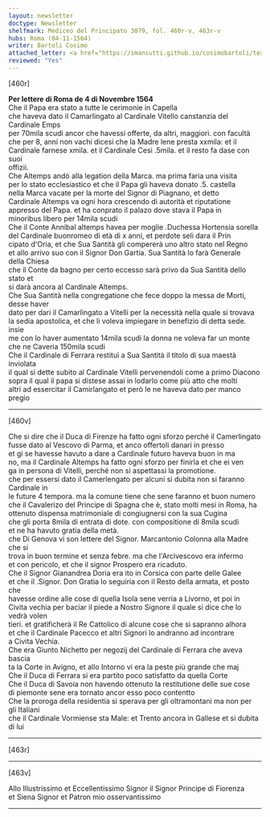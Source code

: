 ```yaml
---
layout: newsletter
doctype: Newsletter
shelfmark: Mediceo del Principato 3079, fol. 460r-v, 463r-v
hubs: Roma (04-11-1564)
writer: Bartoli Cosimo
attached_letter: <a href="https://smansutti.github.io/cosimobartoli/texts/2977_026/">2977_026</a>
reviewed: "Yes"
---
```


[460r]  
  
  
<strong>Per lettere di Roma de 4 di Novembre 1564</strong>  
Che il Papa era stato a tutte le cerimonie in Capella  
che haveva dato il Camarlingato al Cardinale Vitello canstanzia del Cardinale Emps  
per 70mila scudi ancor che havessi offerte, da altri, maggiori. con facultà  
che per 8, anni non vachi dicesi che la Madre lene presta xxmila: et il  
Cardinale farnese xmila. et il Cardinale Cesi .5mila. et il resto fa dase con suoi  
offizii.  
Che Altemps andò alla legation della Marca. ma prima faria una visita  
per lo stato ecclesiastico et che il Papa gli haveva donato .5. castella  
nella Marca vacate per la morte del Signor di Piagnano, et detto  
Cardinale Altemps va ogni hora crescendo di autorità et riputatione  
appresso del Papa. et ha conprato il palazo dove stava il Papa in  
minoribus libero per 14mila scudi  
Che il Conte Annibal altemps havea per moglie .Duchessa Hortensia sorella  
del Cardinale buonromeo di età di x anni, et perdote seli dara il Prin  
cipato d'Oria, et che Sua Santità gli compererà uno altro stato nel Regno  
et allo arrivo suo con il Signor Don Gartia. Sua Santità lo farà Generale  
della Chiesa  
che il Conte da bagno per certo eccesso sarà privo da Sua Santità dello stato et  
si darà ancora al Cardinale Altemps.  
Che Sua Santità nella congregatione che fece doppo la messa de Morti, desse haver  
dato per dari il Camarlingato a Vitelli per la necessità nella quale si trovava  
la sedia apostolica, et che li voleva impiegare in benefizio di detta sede. insie  
me con lo haver aumentato 14mila scudi la donna ne voleva far un monte  
che ne Caveria 150mila scudi  
Che il Cardinale di Ferrara restituì a Sua Santità il titolo di sua maestà inviolata  
il qual si dette subito al Cardinale Vitelli pervenendoli come a primo Diacono  
sopra il qual il papa si distese assai in lodarlo come più atto che molti  
altri ad essercitar il Camirlangato et però le ne haveva dato per manco pregio  
  
---  

[460v]  
  
  
Che si dire che il Duca di Firenze ha fatto ogni sforzo perché il Camerlingato  
fusse dato al Vescovo di Parma, et anco offertoli danari in presso  
et gi se havesse havuto a dare a Cardinale futuro haveva buon in ma  
no, ma il Cardinale Altemps ha fatto ogni sforzo per finirla et che ei ven  
ga in persona di Vitelli, perché non si aspettassi la promotione.  
che per essersi dato il Camerlengato per alcuni si dubita non si faranno Cardinale in  
le future 4 tempora. ma la comune tiene che sene faranno et buon numero  
che il Cavalerizo del Principe di Spagna che è, stato molti mesi in Roma, ha  
ottenuto dispensa matrimoniale di congiugnersi con Ia sua Cugina  
che gli porta 8mila di entrata di dote. con compositione di 8mila scudi  
et ne ha havuto gratia della metà.  
che Di Genova vi son lettere del Signor. Marcantonio Colonna alla Madre che si  
trova in buon termine et senza febre. ma che l'Arcivescovo era infermo  
et con pericolo, et che il signor Prospero era ricaduto.  
Che il Signor Gianandrea Doria era ito in Corsica con parte delle Galee  
et che il .Signor. Don Gratia lo seguiria con il Resto della armata, et posto che  
havesse ordine alle cose di quella Isola sene verria a Livorno, et poi in  
Civita vechia per baciar il piede a Nostro Signore il quale si dice che lo vedrà volen  
tieri. et gratificherà il Re Cattolico di alcune cose che si sapranno alhora  
et che il Cardinale Pacecco et altri Signori lo andranno ad incontrare  
a Civita Vechia.  
Che era Giunto Nichetto per negozij del Cardinale di Ferrara che aveva bascia  
ta la Corte in Avigno, et allo Intorno vi era la peste più grande che maj  
Che il Duca di Ferrara si era partito poco satisfatto da quella Corte  
Che il Duca di Savoia non havendo ottenuto la restitutione delle sue cose  
di piemonte sene era tornato ancor esso poco contentto  
Che la proroga della residentia si sperava per gli oltramontani ma non per  
gli Italiani  
che il Cardinale Vormiense sta Male: et Trento ancora in Gallese et si dubita di lui  
  
---  

[463r]  
  
  
  
---  

[463v]  
  
  
Allo Illustrissimo et Eccellentissimo Signor il Signor Principe di Fiorenza  
et Siena Signor et Patron mio osservantissimo  
  
---  

